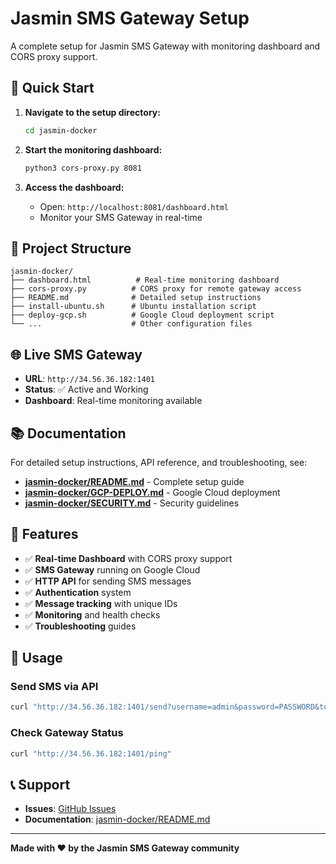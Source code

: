 # Jasmin SMS Gateway Setup

A complete setup for Jasmin SMS Gateway with monitoring dashboard and CORS proxy support.

## 🚀 Quick Start

1. **Navigate to the setup directory:**
   ```bash
   cd jasmin-docker
   ```

2. **Start the monitoring dashboard:**
   ```bash
   python3 cors-proxy.py 8081
   ```

3. **Access the dashboard:**
   - Open: `http://localhost:8081/dashboard.html`
   - Monitor your SMS Gateway in real-time

## 📁 Project Structure

```
jasmin-docker/
├── dashboard.html          # Real-time monitoring dashboard
├── cors-proxy.py          # CORS proxy for remote gateway access
├── README.md              # Detailed setup instructions
├── install-ubuntu.sh      # Ubuntu installation script
├── deploy-gcp.sh          # Google Cloud deployment script
└── ...                    # Other configuration files
```

## 🌐 Live SMS Gateway

- **URL**: `http://34.56.36.182:1401`
- **Status**: ✅ Active and Working
- **Dashboard**: Real-time monitoring available

## 📚 Documentation

For detailed setup instructions, API reference, and troubleshooting, see:
- **[jasmin-docker/README.md](jasmin-docker/README.md)** - Complete setup guide
- **[jasmin-docker/GCP-DEPLOY.md](jasmin-docker/GCP-DEPLOY.md)** - Google Cloud deployment
- **[jasmin-docker/SECURITY.md](jasmin-docker/SECURITY.md)** - Security guidelines

## 🎯 Features

- ✅ **Real-time Dashboard** with CORS proxy support
- ✅ **SMS Gateway** running on Google Cloud
- ✅ **HTTP API** for sending SMS messages
- ✅ **Authentication** system
- ✅ **Message tracking** with unique IDs
- ✅ **Monitoring** and health checks
- ✅ **Troubleshooting** guides

## 🔧 Usage

### Send SMS via API
```bash
curl "http://34.56.36.182:1401/send?username=admin&password=PASSWORD&to=+1234567890&content=Hello%20World"
```

### Check Gateway Status
```bash
curl "http://34.56.36.182:1401/ping"
```

## 📞 Support

- **Issues**: [GitHub Issues](https://github.com/Arnobrizwan/Jasmin-SMS-Gateway-setup/issues)
- **Documentation**: [jasmin-docker/README.md](jasmin-docker/README.md)

---

**Made with ❤️ by the Jasmin SMS Gateway community**